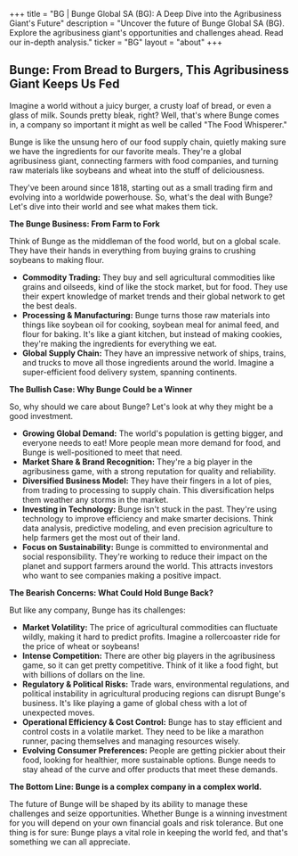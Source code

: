 +++
title = "BG |  Bunge Global SA (BG): A Deep Dive into the Agribusiness Giant's Future"
description = "Uncover the future of Bunge Global SA (BG). Explore the agribusiness giant's opportunities and challenges ahead. Read our in-depth analysis."
ticker = "BG"
layout = "about"
+++

        


## Bunge: From Bread to Burgers, This Agribusiness Giant Keeps Us Fed

Imagine a world without a juicy burger, a crusty loaf of bread, or even a glass of milk. Sounds pretty bleak, right? Well, that's where Bunge comes in, a company so important it might as well be called "The Food Whisperer."

Bunge is like the unsung hero of our food supply chain, quietly making sure we have the ingredients for our favorite meals. They're a global agribusiness giant, connecting farmers with food companies, and turning raw materials like soybeans and wheat into the stuff of deliciousness.

They've been around since 1818, starting out as a small trading firm and evolving into a worldwide powerhouse. So, what's the deal with Bunge? Let's dive into their world and see what makes them tick.

**The Bunge Business: From Farm to Fork**

Think of Bunge as the middleman of the food world, but on a global scale. They have their hands in everything from buying grains to crushing soybeans to making flour.   

* **Commodity Trading:** They buy and sell agricultural commodities like grains and oilseeds, kind of like the stock market, but for food. They use their expert knowledge of market trends and their global network to get the best deals.
* **Processing & Manufacturing:** Bunge turns those raw materials into things like soybean oil for cooking, soybean meal for animal feed, and flour for baking. It's like a giant kitchen, but instead of making cookies, they're making the ingredients for everything we eat.
* **Global Supply Chain:** They have an impressive network of ships, trains, and trucks to move all those ingredients around the world. Imagine a super-efficient food delivery system, spanning continents.

**The Bullish Case: Why Bunge Could be a Winner**

So, why should we care about Bunge? Let's look at why they might be a good investment.

* **Growing Global Demand:** The world's population is getting bigger, and everyone needs to eat! More people mean more demand for food, and Bunge is well-positioned to meet that need. 
* **Market Share & Brand Recognition:** They're a big player in the agribusiness game, with a strong reputation for quality and reliability.
* **Diversified Business Model:** They have their fingers in a lot of pies, from trading to processing to supply chain. This diversification helps them weather any storms in the market.
* **Investing in Technology:** Bunge isn't stuck in the past. They're using technology to improve efficiency and make smarter decisions. Think data analysis, predictive modeling, and even precision agriculture to help farmers get the most out of their land.
* **Focus on Sustainability:** Bunge is committed to environmental and social responsibility. They're working to reduce their impact on the planet and support farmers around the world. This attracts investors who want to see companies making a positive impact.

**The Bearish Concerns: What Could Hold Bunge Back?**

But like any company, Bunge has its challenges:

* **Market Volatility:** The price of agricultural commodities can fluctuate wildly, making it hard to predict profits. Imagine a rollercoaster ride for the price of wheat or soybeans!
* **Intense Competition:** There are other big players in the agribusiness game, so it can get pretty competitive. Think of it like a food fight, but with billions of dollars on the line.
* **Regulatory & Political Risks:** Trade wars, environmental regulations, and political instability in agricultural producing regions can disrupt Bunge's business. It's like playing a game of global chess with a lot of unexpected moves.
* **Operational Efficiency & Cost Control:** Bunge has to stay efficient and control costs in a volatile market. They need to be like a marathon runner, pacing themselves and managing resources wisely.
* **Evolving Consumer Preferences:** People are getting pickier about their food, looking for healthier, more sustainable options. Bunge needs to stay ahead of the curve and offer products that meet these demands.

**The Bottom Line: Bunge is a complex company in a complex world.**

The future of Bunge will be shaped by its ability to manage these challenges and seize opportunities. Whether Bunge is a winning investment for you will depend on your own financial goals and risk tolerance. But one thing is for sure: Bunge plays a vital role in keeping the world fed, and that's something we can all appreciate. 

        